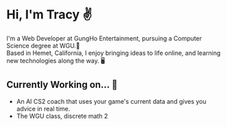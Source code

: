 # Hi, I'm Tracy ✌️

I'm a Web Developer at GungHo Entertainment, pursuing a Computer Science degree at WGU.🦉 <br/>
Based in Hemet, California, I enjoy bringing ideas to life online, and learning new technologies along the way. 🖥️

## Currently Working on... 🚧
- An AI CS2 coach that uses your game's current data and gives you advice in real time.
- The WGU class, discrete math 2
